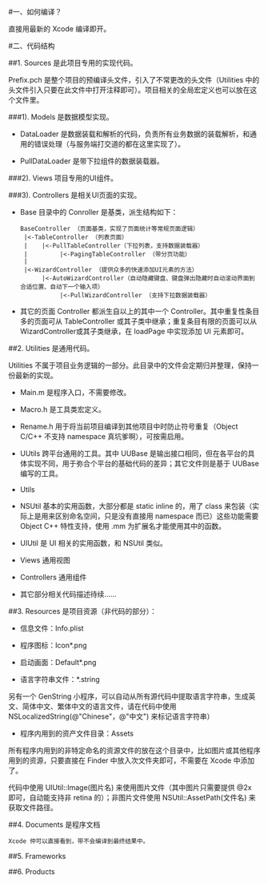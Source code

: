 #一、如何编译？

  直接用最新的 Xcode 编译即开。

#二、代码结构

##1. Sources 是此项目专用的实现代码。

  Prefix.pch 是整个项目的预编译头文件，引入了不常更改的头文件（Utilities 中的头文件引入只要在此文件中打开注释即可）。项目相关的全局宏定义也可以放在这个文件里。

###1). Models 是数据模型实现。

* DataLoader 是数据装载和解析的代码，负责所有业务数据的装载解析，和通用的错误处理（与服务端打交道的都在这里实现了）。

* PullDataLoader 是带下拉组件的数据装载器。

###2). Views 项目专用的UI组件。

###3). Controllers 是相关UI页面的实现。

* Base 目录中的 Conroller 是基类，派生结构如下：

      BaseController （页面基类，实现了页面统计等常规页面逻辑）
       |<-TableController （列表页面） 
       |    |<-PullTableController（下拉列表，支持数据装载器）
       |         |<-PagingTableController （带分页功能）
       |
       |<-WizardController （提供众多的快速添加UI元素的方法） 
            |<-AutoWizardController（自动隐藏键盘、键盘弹出隐藏时自动滚动界面到合适位置、自动下一个输入项）
                 |<-PullWizardController （支持下拉数据装载器）

* 其它的页面 Controller 都派生自以上的其中一个 Controller。其中重复性条目多的页面可从 TableController 或其子类中继承；重复条目有限的页面可以从 WizardController或其子类继承，在 loadPage 中实现添加 UI 元素即可。

##2. Utilities 是通用代码。

  Utilities 不属于项目业务逻辑的一部分。此目录中的文件会定期归并整理，保持一份最新的实现。

* Main.m 是程序入口，不需要修改。

* Macro.h 是工具类宏定义。

* Rename.h 用于将当前项目编译到其他项目中时防止符号重复（Object C/C++ 不支持 namespace 真坑爹啊），可按需启用。

* UUtils 跨平台通用的工具。其中 UUBase 是输出接口相同，但在各平台的具体实现不同，用于弥合个平台的基础代码的差异；其它文件则是基于 UUBase 编写的工具。

* Utils

* NSUtil 基本的实用函数，大部分都是 static inline 的，用了 class 来包装（实际上是用来区别命名空间，只是没有直接用 namespace 而已）这些功能需要 Object C++ 特性支持，使用 .mm 为扩展名才能使用其中的函数。

* UIUtil 是 UI 相关的实用函数，和 NSUtil 类似。
 
* Views 通用视图
	
* Controllers 通用组件

* 其它部分相关代码描述待续……

##3. Resources 是项目资源（非代码的部分）：

* 信息文件：Info.plist

* 程序图标：Icon*.png

* 启动画面：Default*.png

* 语言字符串文件：*.string

另有一个 GenString 小程序，可以自动从所有源代码中提取语言字符串，生成英文、简体中文、繁体中文的语言文件，请在代码中使用 NSLocalizedString(@"Chinese"，@"中文") 来标记语言字符串）

* 程序内用到的资产文件目录：Assets

所有程序内用到的非特定命名的资源文件的放在这个目录中，比如图片或其他程序用到的资源，只要直接在 Finder 中放入次文件夹即可，不需要在 Xcode 中添加了。

代码中使用 UIUtil::Image(图片名) 来使用图片文件（其中图片只需要提供 @2x 即可，自动能支持非 retina 的）；非图片文件使用 NSUtil::AssetPath(文件名) 来获取文件路径。

##4. Documents 是程序文档

    Xcode 仲可以直接看到，带不会编译到最终结果中。

##5. Frameworks

##6. Products
